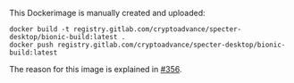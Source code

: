 This Dockerimage is manually created and uploaded:

```
docker build -t registry.gitlab.com/cryptoadvance/specter-desktop/bionic-build:latest .
docker push registry.gitlab.com/cryptoadvance/specter-desktop/bionic-build:latest
```

The reason for this image is explained in [#356](https://github.com/cryptoadvance/specter-desktop/issues/356).